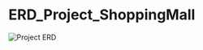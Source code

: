 # ERD_Project_ShoppingMall
![Project ERD](https://github.com/user-attachments/assets/73360b3c-5b93-45b7-8499-82f99c252da8)
